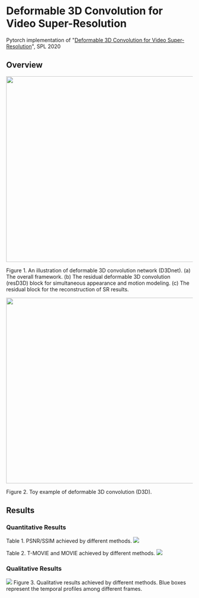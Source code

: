 # Deformable 3D Convolution for Video Super-Resolution
Pytorch implementation of "[Deformable 3D Convolution for Video Super-Resolution](https://ieeexplore.ieee.org/document/8998204)", SPL 2020

## Overview
<img src="https://github.com/XinyiYing/D3Dnet/blob/master/images/Network.jpg" width="600" height="500" />

Figure 1. An illustration of deformable 3D convolution network (D3Dnet). (a) The overall framework. (b) The residual deformable 3D convolution (resD3D) block for simultaneous appearance and motion modeling. (c) The residual block for the reconstruction of SR results.

<img src="https://github.com/XinyiYing/D3Dnet/blob/master/images/D3Dnet.jpg" width="600" height="500" />

Figure 2. Toy example of deformable 3D convolution (D3D).

## Results
### Quantitative Results
Table 1. PSNR/SSIM achieved by different methods.
<img src=https://github.com/XinyiYing/D3Dnet/blob/master/images/table1.jpg>

Table 2. T-MOVIE and MOVIE achieved by different methods.
<img src=https://github.com/XinyiYing/D3Dnet/blob/master/images/table2.jpg>

### Qualitative Results
<img src=https://github.com/XinyiYing/D3Dnet/blob/master/images/compare.jpg>
Figure 3. Qualitative results achieved by different methods. Blue boxes represent the temporal profiles among different frames.
